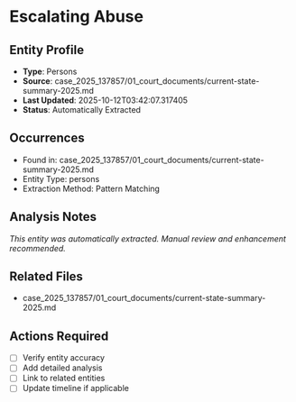 # Escalating Abuse

## Entity Profile
- **Type**: Persons
- **Source**: case_2025_137857/01_court_documents/current-state-summary-2025.md
- **Last Updated**: 2025-10-12T03:42:07.317405
- **Status**: Automatically Extracted

## Occurrences
- Found in: case_2025_137857/01_court_documents/current-state-summary-2025.md
- Entity Type: persons
- Extraction Method: Pattern Matching

## Analysis Notes
*This entity was automatically extracted. Manual review and enhancement recommended.*

## Related Files
- case_2025_137857/01_court_documents/current-state-summary-2025.md

## Actions Required
- [ ] Verify entity accuracy
- [ ] Add detailed analysis
- [ ] Link to related entities
- [ ] Update timeline if applicable

